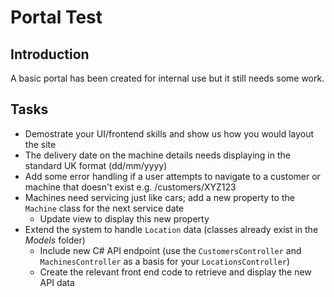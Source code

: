 # Portal Test

## Introduction

A basic portal has been created for internal use but it still needs some work.

## Tasks

* Demostrate your UI/frontend skills and show us how you would layout the site
* The delivery date on the machine details needs displaying in the standard UK format (dd/mm/yyyy)
* Add some error handling if a user attempts to navigate to a customer or machine that doesn't exist e.g. /customers/XYZ123
* Machines need servicing just like cars; add a new property to the `Machine` class for the next service date
  * Update view to display this new property
* Extend the system to handle `Location` data (classes already exist in the *Models* folder)
  * Include new C# API endpoint (use the `CustomersController` and `MachinesController` as a basis for your `LocationsController`)
  * Create the relevant front end code to retrieve and display the new API data
